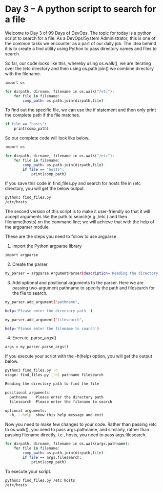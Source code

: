 # Day 3 – A python script to search for a file

Welcome to Day 3 of 99 Days of DevOps. The topic for today is a python script to search for a file. As a DevOps/System Administrator, this is one of the common tasks we encounter as a part of our daily job. The idea behind it is to create a find utility using Python to pass directory names and files to search.

So far, our code looks like this, whereby using os.walk(), we are iterating over the /etc directory and then using os.path.join() we combine directory with the filename.
```bash
import os

for dirpath, dirname, filename in os.walk("/etc"):
    for file in filename:
        comp_path= os.path.join(dirpath,file)
 ```

To find out the specific file, we can use the if statement and then only print the complete path if the file matches.
```bash
if file == "hosts":
    print(comp_path)
```
So our complete code will look like below.
```bash
import os

for dirpath, dirname, filename in os.walk("/etc"):
    for file in filename:
        comp_path= os.path.join(dirpath,file)
        if file == "hosts":
            print(comp_path)
```
If you save this code in find_files.py and search for hosts file in /etc directory, you will get the below output.
```bash
python3 find_files.py           
/etc/hosts
```

The second version of this script is to make it user-friendly so that it will accept arguments like the path to search(e.g.,/etc.) and then filename(hosts) on the command line; we will achieve that with the help of the argparser module.

These are the steps you need to follow to use argparse

1. Import the Python argparse library
```bash
import argparse
```
2. Create the parser
```bash
my_parser = argparse.ArgumentParser(description='Reading the directory path to find the file')
```
3. Add optional and positional arguments to the parser. Here we are passing two-argument pathname to specify the path and filesearch for the file to search.
```bash
my_parser.add_argument("pathname",
```
```bash
help='Please enter the directory path ')
```
```bash
my_parser.add_argument("filesearch",
```
```bash
help='Please enter the filename to search')
```

4. Execute .parse_args()
```bash
args = my_parser.parse_args()
```

If you execute your script with the -h(help) option, you will get the output below.
```bash
python3 find_files.py -h
usage: find_files.py [-h] pathname filesearch
```

```bash
Reading the directory path to find the file
```

```bash
positional arguments:
  pathname    Please enter the directory path
  filesearch  Please enter the filename to search
```

```bash
optional arguments:
  -h, --help  show this help message and exit
```

Now you need to make few changes to your code. Rather than passing /etc to os.walk(), you need to pass args.pathname, and similarly, rather than passing filename directly, i.e., hosts, you need to pass args.filesearch.
```bash
for dirpath, dirname, filename in os.walk(args.pathname):
    for file in filename:
        comp_path= os.path.join(dirpath,file)
        if file == args.filesearch:
            print(comp_path)
```

To execute your script.
```bash
python3 find_files.py /etc hosts
/etc/hosts
```

